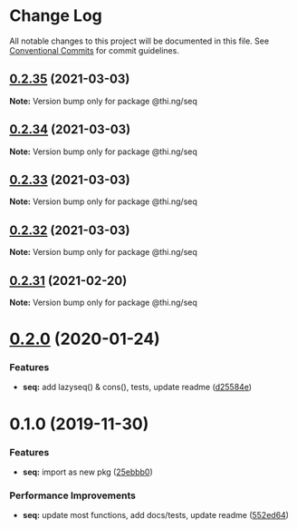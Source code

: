 # Change Log

All notable changes to this project will be documented in this file.
See [Conventional Commits](https://conventionalcommits.org) for commit guidelines.

## [0.2.35](https://github.com/thi-ng/umbrella/compare/@thi.ng/seq@0.2.34...@thi.ng/seq@0.2.35) (2021-03-03)

**Note:** Version bump only for package @thi.ng/seq





## [0.2.34](https://github.com/thi-ng/umbrella/compare/@thi.ng/seq@0.2.33...@thi.ng/seq@0.2.34) (2021-03-03)

**Note:** Version bump only for package @thi.ng/seq





## [0.2.33](https://github.com/thi-ng/umbrella/compare/@thi.ng/seq@0.2.32...@thi.ng/seq@0.2.33) (2021-03-03)

**Note:** Version bump only for package @thi.ng/seq





## [0.2.32](https://github.com/thi-ng/umbrella/compare/@thi.ng/seq@0.2.31...@thi.ng/seq@0.2.32) (2021-03-03)

**Note:** Version bump only for package @thi.ng/seq





## [0.2.31](https://github.com/thi-ng/umbrella/compare/@thi.ng/seq@0.2.30...@thi.ng/seq@0.2.31) (2021-02-20)

**Note:** Version bump only for package @thi.ng/seq





# [0.2.0](https://github.com/thi-ng/umbrella/compare/@thi.ng/seq@0.1.0...@thi.ng/seq@0.2.0) (2020-01-24)

### Features

* **seq:** add lazyseq() & cons(), tests, update readme ([d25584e](https://github.com/thi-ng/umbrella/commit/d25584ed9b9600629d13f8f59217a3777372bb16))

# 0.1.0 (2019-11-30)

### Features

* **seq:** import as new pkg ([25ebbb0](https://github.com/thi-ng/umbrella/commit/25ebbb00d8f992beaf4eaa0c855337c5932d6c1c))

### Performance Improvements

* **seq:** update most functions, add docs/tests, update readme ([552ed64](https://github.com/thi-ng/umbrella/commit/552ed646b5527569777500d0235de8e6d19ec67a))
